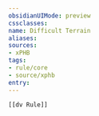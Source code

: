 ```yaml
---
obsidianUIMode: preview
cssclasses:
name: Difficult Terrain
aliases:
sources:
- xPHB
tags:
- rule/core
- source/xphb
entry:
---
```


```meta-bind-embed
[[dv Rule]]
```